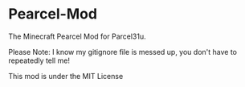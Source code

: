 # Pearcel-Mod
The Minecraft Pearcel Mod for Parcel31u.

Please Note: I know my gitignore file is messed up, you don't have to repeatedly tell me!

This mod is under the MIT License
